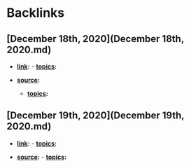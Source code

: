 
# Backlinks
## [December 18th, 2020](December 18th, 2020.md)
- **[link](link.md):**
        - **[topics](topics.md):**

- **[source](source.md):**
    - **[topics](topics.md):**

## [December 19th, 2020](December 19th, 2020.md)
- **[link](link.md):**
        - **[topics](topics.md):**

- **[source](source.md):**
        - **[topics](topics.md):**

